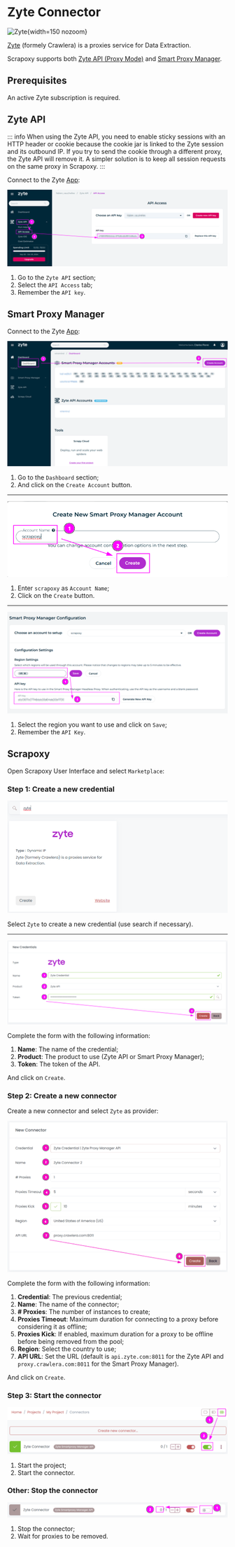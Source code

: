 # Zyte Connector

![Zyte](/assets/images/zyte.svg){width=150 nozoom}

[Zyte](https://zyte.com) (formely Crawlera) is a proxies service for Data Extraction.

Scrapoxy supports both [Zyte API (Proxy Mode)](https://docs.zyte.com/zyte-api/usage/proxy-mode.html)
and [Smart Proxy Manager](https://docs.zyte.com/smart-proxy-manager-get-started.html).


## Prerequisites

An active Zyte subscription is required.


## Zyte API

::: info
When using the Zyte API, you need to enable sticky sessions with an HTTP header or cookie because the cookie jar is linked to the Zyte session and its outbound IP. 
If you try to send the cookie through a different proxy, the Zyte API will remove it.
A simpler solution is to keep all session requests on the same proxy in Scrapoxy.
:::

Connect to the Zyte [App](https://app.zyte.com):

![Zyte API Token](zyte_api_token.png)

1. Go to the `Zyte API` section;
2. Select the `API Access` tab;
3. Remember the `API key`.


## Smart Proxy Manager

Connect to the Zyte [App](https://app.zyte.com):

![Zyte SPM Account Select](zyte_spm_account_select.png)

1. Go to the `Dashboard` section;
2. And click on the `Create Account` button.

---

![Zyte SPM Account Create](zyte_spm_account_create.png)

1. Enter `scrapoxy` as `Account Name`;
2. Click on the `Create` button.

---

![Zyte SPM Token](zyte_spm_token.png)

1. Select the region you want to use and click on `Save`;
2. Remember the `API Key`.


## Scrapoxy

Open Scrapoxy User Interface and select `Marketplace`:


### Step 1: Create a new credential

![Credential Select](spx_credential_select.png)

Select `Zyte` to create a new credential (use search if necessary).

---

![Credential Form](spx_credential_create.png)

Complete the form with the following information:
1. **Name**: The name of the credential;
2. **Product**: The product to use (Zyte API or Smart Proxy Manager);
3. **Token**: The token of the API.

And click on `Create`.


### Step 2: Create a new connector

Create a new connector and select `Zyte` as provider:

![Connector Create](spx_connector_create.png)

Complete the form with the following information:
1. **Credential**: The previous credential;
2. **Name**: The name of the connector;
3. **# Proxies**: The number of instances to create;
4. **Proxies Timeout**: Maximum duration for connecting to a proxy before considering it as offline;
5. **Proxies Kick**: If enabled, maximum duration for a proxy to be offline before being removed from the pool;
6. **Region**: Select the country to use;
7. **API URL**: Set the URL (default is `api.zyte.com:8011` for the Zyte API and `proxy.crawlera.com:8011` for the Smart Proxy Manager).

And click on `Create`.


### Step 3: Start the connector

![Connector Start](spx_connector_start.png)

1. Start the project;
2. Start the connector.


### Other: Stop the connector

![Connector Stop](spx_connector_stop.png)

1. Stop the connector;
2. Wait for proxies to be removed.
